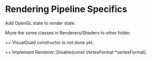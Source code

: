 Rendering Pipeline Specifics
===

Add OpenGL state to render state.

Move the some classes in Renderers/Shaders to other folder.

++ VisualQuad constructor is not done yet.

++ Implement Renderer::Disable(const VertexFormat *vertexFormat).
